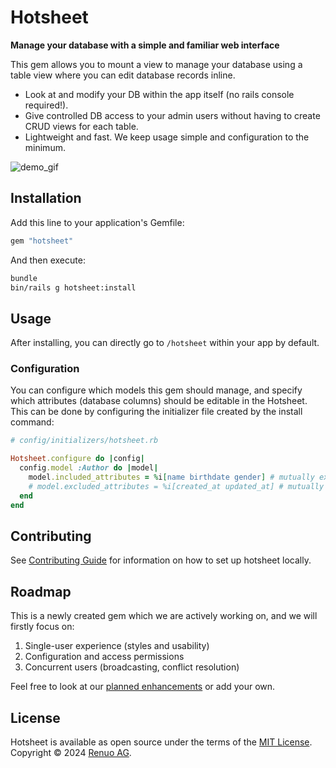 # Hotsheet

**Manage your database with a simple and familiar web interface**

This gem allows you to mount a view to manage your database using a table view
where you can edit database records inline.

- Look at and modify your DB within the app itself (no rails console required!).
- Give controlled DB access to your admin users without having to create CRUD views for each table.
- Lightweight and fast. We keep usage simple and configuration to the minimum.

![demo_gif](https://github.com/user-attachments/assets/debf45a1-c6d2-4a1f-a734-37559bb095de)


## Installation

Add this line to your application's Gemfile:

```rb
gem "hotsheet"
```

And then execute:

```sh
bundle
bin/rails g hotsheet:install
```

## Usage

After installing, you can directly go to `/hotsheet` within your app by default.

### Configuration

You can configure which models this gem should manage, and specify which
attributes (database columns) should be editable in the Hotsheet. This can be
done by configuring the initializer file created by the install command:

```rb
# config/initializers/hotsheet.rb

Hotsheet.configure do |config|
  config.model :Author do |model|
    model.included_attributes = %i[name birthdate gender] # mutually exclusive with "excluded_attributes"
    # model.excluded_attributes = %i[created_at updated_at] # mutually exclusive with "included_attributes"
  end
end
```

## Contributing

See [Contributing Guide] for information on how to set up hotsheet locally.

## Roadmap

This is a newly created gem which we are actively working on, and we will firstly focus on:

1. Single-user experience (styles and usability)
2. Configuration and access permissions
3. Concurrent users (broadcasting, conflict resolution)

Feel free to look at our [planned enhancements](https://github.com/renuo/hotsheet/issues?q=is%3Aopen+is%3Aissue+label%3Aenhancement) or add your own.

## License

Hotsheet is available as open source under the terms of the [MIT License].\
Copyright © 2024 [Renuo AG](https://www.renuo.ch).

[Contributing Guide]: https://github.com/renuo/hotsheet/blob/main/CONTRIBUTING.md
[MIT License]: https://github.com/renuo/hotsheet/blob/main/LICENSE
